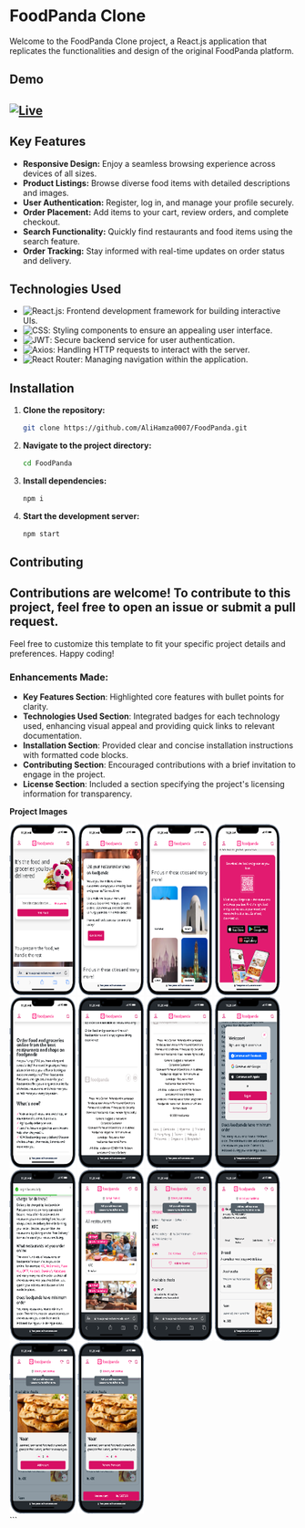 # FoodPanda Clone

Welcome to the FoodPanda Clone project, a React.js application that replicates the functionalities and design of the original FoodPanda platform.

## Demo

## [![Live](https://img.shields.io/badge/Live-Link-blue?style=for-the-badge&logo=netlify)](https://foodpanda-xo5w.onrender.com)

## Key Features

- **Responsive Design:** Enjoy a seamless browsing experience across devices of all sizes.
- **Product Listings:** Browse diverse food items with detailed descriptions and images.
- **User Authentication:** Register, log in, and manage your profile securely.
- **Order Placement:** Add items to your cart, review orders, and complete checkout.
- **Search Functionality:** Quickly find restaurants and food items using the search feature.
- **Order Tracking:** Stay informed with real-time updates on order status and delivery.

## Technologies Used

- ![React.js](https://img.shields.io/badge/React-blue?style=for-the-badge&logo=react&logoColor=white): Frontend development framework for building interactive UIs.
- ![CSS](https://img.shields.io/badge/CSS-blueviolet?style=for-the-badge&logo=css3&logoColor=white): Styling components to ensure an appealing user interface.
- ![JWT](https://img.shields.io/badge/JWT-orange?style=for-the-badge&logo=jsonwebtokens&logoColor=white): Secure backend service for user authentication.
- ![Axios](https://img.shields.io/badge/Axios-green?style=for-the-badge&logo=axios&logoColor=white): Handling HTTP requests to interact with the server.
- ![React Router](https://img.shields.io/badge/React_Router-blue?style=for-the-badge&logo=react-router&logoColor=white): Managing navigation within the application.

## Installation

1. **Clone the repository:**

   ```bash
   git clone https://github.com/AliHamza0007/FoodPanda.git
   ```

2. **Navigate to the project directory:**

   ```bash
   cd FoodPanda
   ```

3. **Install dependencies:**

   ```bash
   npm i
   ```

4. **Start the development server:**

   ```bash
   npm start
   ```

## Contributing

## Contributions are welcome! To contribute to this project, feel free to open an issue or submit a pull request.

Feel free to customize this template to fit your specific project details and preferences. Happy coding!

### Enhancements Made:

- **Key Features Section**: Highlighted core features with bullet points for clarity.
- **Technologies Used Section**: Integrated badges for each technology used, enhancing visual appeal and providing quick links to relevant documentation.
- **Installation Section**: Provided clear and concise installation instructions with formatted code blocks.
- **Contributing Section**: Encouraged contributions with a brief invitation to engage in the project.
- **License Section**: Included a section specifying the project's licensing information for transparency.

**Project Images**

<div class="d-flex">

<img src="./ShowCase/1.png"  width="23%" height="300px"  />
<img src="./ShowCase/2.png"  width="23%" height="300px"  />
<img src="./ShowCase/3.png"  width="23%" height="300px"  />
<img src="./ShowCase/4.png"  width="23%" height="300px"  />
<img src="./ShowCase/5.png"  width="23%" height="300px"  />
<img src="./ShowCase/6.png"  width="23%" height="300px"  />
<img src="./ShowCase/7.png"  width="23%" height="300px"  />
<img src="./ShowCase/8.png"  width="23%" height="300px"  />
<img src="./ShowCase/9.png"  width="23%" height="300px"  />
<img src="./ShowCase/10.png"  width="23%" height="300px"  />
<img src="./ShowCase/11.png"  width="23%" height="300px"  />
<img src="./ShowCase/12.png"  width="23%" height="300px"  />
<img src="./ShowCase/13.png"  width="23%" height="300px"  />
<img src="./ShowCase/14.png"  width="23%" height="300px"  />

</div>
```
